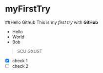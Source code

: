 # myFirstTry
##Hello Github
This is my _first try_ with __GitHub__

- Hello
- World
- Bob

> SCU
> GXUST

-[x] check 1
-[ ] check 2

